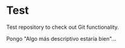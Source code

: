 # Test
Test repository to check out Git functionality.

Pongo "Algo más descriptivo estaría bien"...
